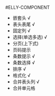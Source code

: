 #ELLY-COMPONENT

* 嵌套头 √
* 表头表尾 √
* 固定列 √
* 选择(单选多选) √
* 分页(上下式)
* 页码提示
* 条数提示 √
* 条数选择 √
* 排序 √
* 格式化 √
* 合并表头列 √
* 合并单元格

